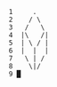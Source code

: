 ``` shout
     1	   .
     2	  / \
     3	 /   \
     4	|\   /|
     5	| \ / |
     6	|  |  | 
     7	 \ | /
     8	  \|/
     9 █ 
```

<!--
## Hi there 👋

**Here are some ideas to get you started:**

🙋‍♀️ A short introduction - what is your organization all about?
🌈 Contribution guidelines - how can the community get involved?
👩‍💻 Useful resources - where can the community find your docs? Is there anything else the community should know?
🍿 Fun facts - what does your team eat for breakfast?
🧙 Remember, you can do mighty things with the power of [Markdown](https://docs.github.com/github/writing-on-github/getting-started-with-writing-and-formatting-on-github/basic-writing-and-formatting-syntax)
-->
